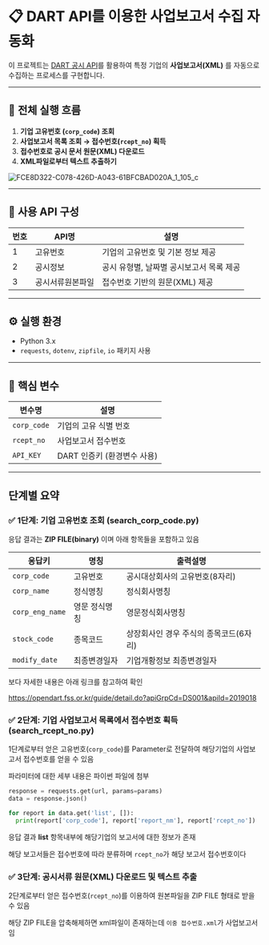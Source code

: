 # 📋 DART API를 이용한 사업보고서 수집 자동화

이 프로젝트는 [DART 공시 API](https://opendart.fss.or.kr/)를 활용하여 특정 기업의 **사업보고서(XML)** 를 자동으로 수집하는 프로세스를 구현합니다.

---
## 🧭 전체 실행 흐름
1. **기업 고유번호 (`corp_code`) 조회**
2. **사업보고서 목록 조회 → 접수번호(`rcept_no`) 획득**
3. **접수번호로 공시 문서 원문(XML) 다운로드**
4. **XML파일로부터 텍스트 추출하기**

![FCE8D322-C078-426D-A043-61BFCBAD020A_1_105_c](https://github.com/user-attachments/assets/b60bd507-83ea-42f4-90b3-d2f9711456f7)
___
## 🧩 사용 API 구성

| 번호 | API명             | 설명                                                  |
|------|------------------|-------------------------------------------------------|
| 1    | 고유번호           | 기업의 고유번호 및 기본 정보 제공                    |
| 2    | 공시정보           | 공시 유형별, 날짜별 공시보고서 목록 제공             |
| 3    | 공시서류원본파일   | 접수번호 기반의 원문(XML) 제공                       |

---

## ⚙️ 실행 환경

- Python 3.x
- `requests`, `dotenv`, `zipfile`, `io` 패키지 사용

---

## 📌 핵심 변수

| 변수명       | 설명                         |
|--------------|------------------------------|
| `corp_code`  | 기업의 고유 식별 번호         |
| `rcept_no`  | 사업보고서 접수번호           |
| `API_KEY`    | DART 인증키 (환경변수 사용)   |

---
## 단계별 요약
### ✅ 1단계: 기업 고유번호 조회 (search_corp_code.py)
응답 결과는 **ZIP FILE(binary)** 이며 아래 항목들을 포함하고 있음

|응답키|명칭|출력설명|
|-----------|----------|----------------------------|
|`corp_code`|고유번호|공시대상회사의 고유번호(8자리)|
|`corp_name`|정식명칭|정식회사명칭|
|`corp_eng_name`|영문 정식명칭|영문정식회사명칭|
|`stock_code`|종목코드|상장회사인 경우 주식의 종목코드(6자리)|
|`modify_date`|최종변경일자|기업개황정보 최종변경일자|

보다 자세한 내용은 아래 링크를 참고하여 확인

https://opendart.fss.or.kr/guide/detail.do?apiGrpCd=DS001&apiId=2019018
### ✅ 2단계: 기업 사업보고서 목록에서 접수번호 획득 (search_rcept_no.py)
1단계로부터 얻은 고유번호(`corp_code`)를 Parameter로 전달하여 해당기업의 사업보고서 접수번호를 얻을 수 있음

파라미터에 대한 세부 내용은 파이썬 파일에 첨부

```Python
response = requests.get(url, params=params)
data = response.json()

for report in data.get('list', []):
  print(report['corp_code'], report['report_nm'], report['rcept_no'])
```

응답 결과 **list** 항목내부에 해당기업의 보고서에 대한 정보가 존재

해당 보고서들은 접수번호에 따라 분류하며 `rcept_no`가 해당 보고서 접수번호이다

### ✅ 3단계: 공시서류 원문(XML) 다운로드 및 텍스트 추출
2단계로부터 얻은 접수번호(`rcept_no`)를 이용하여 원본파일을 ZIP FILE 형태로 받을 수 있음

해당 ZIP FILE을 압축해제하면 xml파일이 존재하는데 `이중 접수번호.xml`가 사업보고서임
